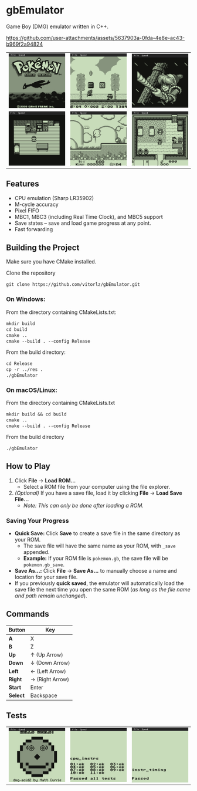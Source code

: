 # gbEmulator
Game Boy (DMG) emulator written in C++.

https://github.com/user-attachments/assets/5637903a-0fda-4e8e-ac43-b969f2a94824

<table>
  <tr>
    <td><img src="gbEmulator/res/screenshots/pokemonsilver.png" width="200"></td>
    <td><img src="gbEmulator/res/screenshots/marioland.png" width="200"></td>
    <td><img src="gbEmulator/res/screenshots/zelda.png" width="200"></td>
  </tr>
  <tr>
    <td><img src="gbEmulator/res/screenshots/pokemonsilver2.png" width="200"></td>
    <td><img src="gbEmulator/res/screenshots/kirby.png" width="200"></td>
    <td><img src="gbEmulator/res/screenshots/zelda2.png" width="200"></td>
  </tr>
</table>

## Features
<ul>
  <li> CPU emulation (Sharp LR35902)</li>
  <li> M-cycle accuracy </li>
  <li> Pixel FIFO </li>
  <li> MBC1, MBC3 (including Real Time Clock), and MBC5 support</li>
  <li> Save states – save and load game progress at any point.</li>
  <li> Fast forwarding </li>
</ul>

## Building the Project

Make sure you have CMake installed.

Clone the repository
```
git clone https://github.com/vitorlz/gbEmulator.git
```
### On Windows:
From the directory containing CMakeLists.txt:
```
mkdir build
cd build
cmake ..
cmake --build . --config Release
```
From the build directory:
```
cd Release
cp -r ../res .
./gbEmulator
```
### On macOS/Linux:
From the directory containing CMakeLists.txt
```
mkdir build && cd build
cmake ..
cmake --build . --config Release
```
From the build directory
```
./gbEmulator
```
## How to Play

1. Click **File** → **Load ROM...**  
   - Select a ROM file from your computer using the file explorer.  
2. *(Optional)* If you have a save file, load it by clicking **File** → **Load Save File...**  
   - *Note: This can only be done after loading a ROM.*  

### Saving Your Progress  

- **Quick Save:** Click **Save** to create a save file in the same directory as your ROM.  
  - The save file will have the same name as your ROM, with `_save` appended.  
  - **Example:** If your ROM file is `pokemon.gb`, the save file will be `pokemon.gb_save`.  
- **Save As...:** Click **File** → **Save As...** to manually choose a name and location for your save file.  
- If you previously **quick saved**, the emulator will automatically load the save file the next time you open the same ROM (*as long as the file name and path remain unchanged*).  

## Commands
| Button  | Key       |
|---------|----------|
| **A**   | X        |
| **B**   | Z        |
| **Up**  | ↑ (Up Arrow) |
| **Down**| ↓ (Down Arrow) |
| **Left**| ← (Left Arrow) |
| **Right**| → (Right Arrow) |
| **Start**| Enter   |
| **Select**| Backspace |

## Tests

<table>
  <tr>
    <td><img src="gbEmulator/res/screenshots/dmg-acid2.png" width="200"></td>
    <td><img src="gbEmulator/res/screenshots/blargg-cpu.png" width="200"></td>
    <td><img src="gbEmulator/res/screenshots/blargg-instr-timing.png" width="200"></td>
  </tr>
</table>


